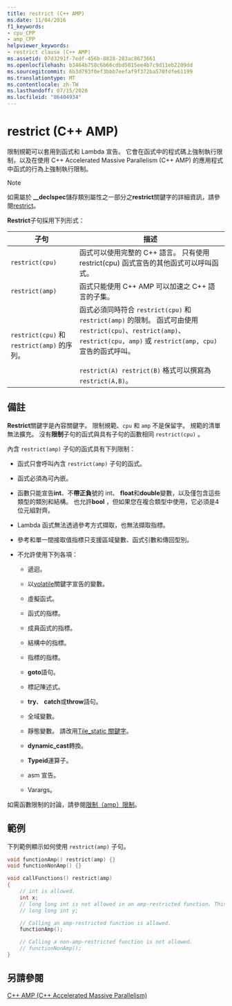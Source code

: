 ```yaml
---
title: restrict (C++ AMP)
ms.date: 11/04/2016
f1_keywords:
- cpu_CPP
- amp_CPP
helpviewer_keywords:
- restrict clause (C++ AMP)
ms.assetid: 07d3291f-7edf-456b-8828-283ac8673661
ms.openlocfilehash: b3464b758c6b66cdbd5015ee4b7c9d11eb2209dd
ms.sourcegitcommit: 6b3d793f0ef3bbb7eefaf9f372ba570fdfe61199
ms.translationtype: MT
ms.contentlocale: zh-TW
ms.lasthandoff: 07/15/2020
ms.locfileid: "86404934"
---
```

# <a name="restrict-c-amp"></a>restrict (C++ AMP)

限制規範可以套用到函式和 Lambda 宣告。 它會在函式中的程式碼上強制執行限制，以及在使用 C++ Accelerated Massive Parallelism (C++ AMP) 的應用程式中函式的行為上強制執行限制。

> [!NOTE]
> 如需屬於 **__declspec**儲存類別屬性之一部分之**restrict**關鍵字的詳細資訊，請參閱[restrict](../cpp/restrict.md)。

**Restrict**子句採用下列形式：

|子句|描述|
|------------|-----------------|
|`restrict(cpu)`|函式可以使用完整的 C++ 語言。 只有使用 restrict(cpu) 函式宣告的其他函式可以呼叫函式。|
|`restrict(amp)`|函式只能使用 C++ AMP 可以加速之 C++ 語言的子集。|
|`restrict(cpu)` 和 `restrict(amp)` 的序列。|函式必須同時符合 `restrict(cpu)` 和 `restrict(amp)` 的限制。 函式可由使用 `restrict(cpu)`、`restrict(amp)`、`restrict(cpu, amp)` 或 `restrict(amp, cpu)` 宣告的函式呼叫。<br /><br /> `restrict(A) restrict(B)` 格式可以撰寫為 `restrict(A,B)`。|

## <a name="remarks"></a>備註

**Restrict**關鍵字是內容關鍵字。 限制規範、`cpu` 和 `amp` 不是保留字。 規範的清單無法擴充。 沒有**限制**子句的函式與具有子句的函數相同 `restrict(cpu)` 。

內含 `restrict(amp)` 子句的函式具有下列限制：

- 函式只會呼叫內含 `restrict(amp)` 子句的函式。

- 函式必須為可內嵌。

- 函數只能宣告**int**、不**帶正負**號的 int、 **float**和**double**變數，以及僅包含這些類型的類別和結構。 也允許**bool** ，但如果您在複合類型中使用，它必須是4位元組對齊。

- Lambda 函式無法透過參考方式擷取，也無法擷取指標。

- 參考和單一間接取值指標只支援區域變數、函式引數和傳回型別。

- 不允許使用下列各項：

  - 遞迴。

  - 以[volatile](../cpp/volatile-cpp.md)關鍵字宣告的變數。

  - 虛擬函式。

  - 函式的指標。

  - 成員函式的指標。

  - 結構中的指標。

  - 指標的指標。

  - **goto**語句。

  - 標記陳述式。

  - **try**、 **catch**或**throw**語句。

  - 全域變數。

  - 靜態變數。 請改用[Tile_static 關鍵字](../cpp/tile-static-keyword.md)。

  - **dynamic_cast**轉換。

  - **Typeid**運算子。

  - asm 宣告。

  - Varargs。

如需函數限制的討論，請參閱[限制（amp）限制](/archive/blogs/nativeconcurrency/restrictamp-restrictions-part-0-of-n-introduction)。

## <a name="example"></a>範例

下列範例顯示如何使用 `restrict(amp)` 子句。

```cpp
void functionAmp() restrict(amp) {}
void functionNonAmp() {}

void callFunctions() restrict(amp)
{
    // int is allowed.
    int x;
    // long long int is not allowed in an amp-restricted function. This generates a compiler error.
    // long long int y;

    // Calling an amp-restricted function is allowed.
    functionAmp();

    // Calling a non-amp-restricted function is not allowed.
    // functionNonAmp();
}
```

## <a name="see-also"></a>另請參閱

[C++ AMP (C++ Accelerated Massive Parallelism)](../parallel/amp/cpp-amp-cpp-accelerated-massive-parallelism.md)
